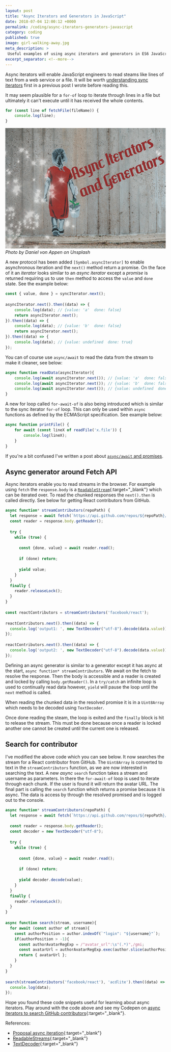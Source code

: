 ```yaml
---
layout: post
title: "Async Iterators and Generators in JavaScript"
date: 2018-07-04 12:00:12 +0000
permalink: /coding/async-iterators-generators-javascript
category: coding
published: true
image: girl-walking-away.jpg
meta_description: >
 Useful examples of using async iterators and generators in ES6 JavaScript 
excerpt_separator: <!--more-->
---
```


Async iterators will enable JavaScript engineers to read steams like lines of text from a web service or a file. It will be worth [understanding sync iterators](/coding/iterators-generators-es6-javascript) first in a previous post I wrote before reading this. 

It may seem plausible for a `for-of` loop to iterate through lines in a file but ultimately it can't execute until it has received the whole contents.

```javascript
for (const line of fetchFile(fileName)) {
    console.log(line);
}
```

<!--more-->

![Girl walking away](/images/girl-walking-away.jpg)
_Photo by Daniel von Appen on Unsplash_

A new protocol has been added `[Symbol.asyncIterator]` to enable asynchronous iteration and the `next()` method return a promise. On the face of it an _iterator_ looks similar to an _async iterator_ except a _promise_ is returned requiring us to use `then` method to access the `value` and `done` state. See the example below:

```javascript
const { value, done } = syncIterator.next();

asyncIterator.next().then((data) => {
    console.log(data); // {value: 'a'  done: false}
    return asyncIterator.next();
}).then((data) => {
    console.log(data); // {value: 'b'  done: false}
    return asyncIterator.next();
}).then((data) => {
    console.log(data); // {value: undefined  done: true}
});
```

You can of course use `async/await` to read the data from the stream to make it cleaner, see below:

```javascript
async function readData(asyncIterator){
    console.log(await asyncIterator.next()); // {value: 'a'  done: false}
    console.log(await asyncIterator.next()); // {value: 'b'  done: false}
    console.log(await asyncIterator.next()); // {value: undefined  done: true}
}
```

A new for loop called `for-await-of` is also being introduced which is similar to the sync iterator `for-of` loop. This can only be used within `async` functions as defined by the ECMAScript specification. See example below:

```javascript
async function printFile() {
    for await (const lineX of readFile('x.file')) {
        console.log(lineX);
    }
}
```

If you're a bit confused I've written a post about [`async/await` and promises](/coding/promises-async-await-testing).

## Async generator around Fetch API

Async iterators enable you to read streams in the browser. For example using `fetch` the `response.body` is a [`ReadableStream`](https://streams.spec.whatwg.org/){:target="\_blank"} which can be iterated over. To read the chunked responses the `next().then` is called directly. See below for getting React contributors from GitHub.

```javascript
async function* streamContributors(repoPath) {  
  let response = await fetch(`https://api.github.com/repos/${repoPath}/stats/contributors`);
  const reader = response.body.getReader();
  
  try {
    while (true) {
      
      const {done, value} = await reader.read();
      
      if (done) return;
      
      yield value;
    }
  }
  finally {
    reader.releaseLock();
  }
}

const reactContributors = streamContributors('facebook/react');

reactContributors.next().then((data) => {
  console.log('output1: ', new TextDecoder("utf-8").decode(data.value));
});

reactContributors.next().then((data) => {
  console.log('output2: ', new TextDecoder("utf-8").decode(data.value));
});
```

Defining an async generator is similar to a generator except it has async at the start, `async function* streamContributors`. We await on the fetch to resolve the response. Then the body is accessible and a reader is created and locked by calling `body.getReader()`. In a `try/catch` an infinite loop is used to continually read data however, `yield` will pause the loop until the `next` method is called. 

When reading the chunked data in the resolved promise it is in a `Uint8Array` which needs to be decoded using `TextDecoder`.

Once done reading the steam, the loop is exited and the `finally` block is hit to release the stream. This must be done because once a reader is locked another one cannot be created until the current one is released.

## Search for contributor

I've modified the above code which you can see below. It now searches the stream for a React contributor from GitHub. The `Uint8Array` is converted to text in the `streamContributors` function, as we are now interested in searching the text. A new _async_ `search` function takes a stream and username as parameters. In there the `for-await-of` loop is used to iterate through each chunk. If the user is found it will return the avatar URL. The final part is calling the `search` function which returns a promise because it is async. The data is access by through the resolved promised and is logged out to the console. 

```javascript
async function* streamContributors(repoPath) {  
  let response = await fetch(`https://api.github.com/repos/${repoPath}/stats/contributors`);
  
  const reader = response.body.getReader();
  const decoder = new TextDecoder("utf-8");
  
  try {
    while (true) {
      
      const {done, value} = await reader.read();
      
      if (done) return;
      
      yield decoder.decode(value);
    }
  }
  finally {
    reader.releaseLock();
  }
}

async function search(stream, username){
  for await (const author of stream){
    const authorPosition = author.indexOf(`"login": "${username}"`);
    if(authorPosition > -1){
      const authorAvatarRegExp = /"avatar_url":\s"(.*)",/gmi;
      const avatarUrl = authorAvatarRegExp.exec(author.slice(authorPosition))[1];
      return { avatarUrl };
    }
  }
}

search(streamContributors('facebook/react'), 'acdlite').then((data) => {
  console.log(data);
});
```

Hope you found these code snippets useful for learning about async iterators. Play around with the code above and see my Codepen on [async iterators to search GitHub contributors](https://codepen.io/rkotze/pen/QxRyRK){:target="\_blank"}.

References:

- [Proposal async iteration](https://github.com/tc39/proposal-async-iteration){:target="\_blank"}
- [ReadableStreams](https://developer.mozilla.org/en-US/docs/Web/API/ReadableStream){:target="\_blank"}
- [TextDecoder](https://developer.mozilla.org/en-US/docs/Web/API/TextDecoder){:target="\_blank"}
